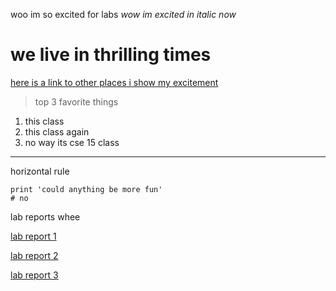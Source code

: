 woo im so excited for labs 
*wow im excited in italic now*
# we live in thrilling times
[here is a link to other places i show my excitement](https://arulster17.github.io/cse15l-lab-reports/yay.html)

> top 3 favorite things
1) this class
2) this class again
3) no way its cse 15 class

---
horizontal rule

```
print 'could anything be more fun'
# no
```

lab reports whee

[lab report 1](https://arulster17.github.io/cse15l-lab-reports/lab1.html)

[lab report 2](https://arulster17.github.io/cse15l-lab-reports/lab2.html)

[lab report 3](https://arulster17.github.io/cse15l-lab-reports/lab3.html)
